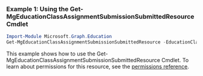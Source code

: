 ### Example 1: Using the Get-MgEducationClassAssignmentSubmissionSubmittedResource Cmdlet
```powershell
Import-Module Microsoft.Graph.Education
Get-MgEducationClassAssignmentSubmissionSubmittedResource -EducationClassId $educationClassId -EducationAssignmentId $educationAssignmentId -EducationSubmissionId $educationSubmissionId
```
This example shows how to use the Get-MgEducationClassAssignmentSubmissionSubmittedResource Cmdlet.
To learn about permissions for this resource, see the [permissions reference](/graph/permissions-reference).
